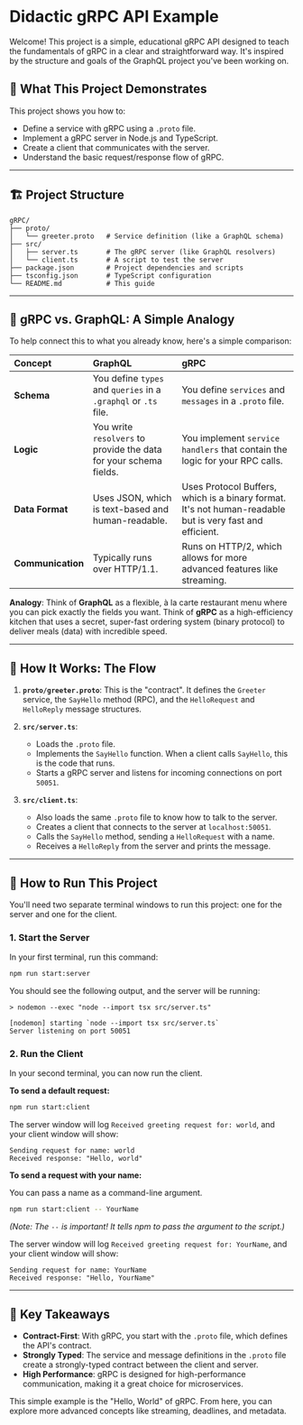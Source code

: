 # Didactic gRPC API Example

Welcome! This project is a simple, educational gRPC API designed to teach the fundamentals of gRPC in a clear and straightforward way. It's inspired by the structure and goals of the GraphQL project you've been working on.

## 🎯 What This Project Demonstrates

This project shows you how to:
- Define a service with gRPC using a `.proto` file.
- Implement a gRPC server in Node.js and TypeScript.
- Create a client that communicates with the server.
- Understand the basic request/response flow of gRPC.

---

## 🏗️ Project Structure

```
gRPC/
├── proto/
│   └── greeter.proto   # Service definition (like a GraphQL schema)
├── src/
│   ├── server.ts       # The gRPC server (like GraphQL resolvers)
│   └── client.ts       # A script to test the server
├── package.json        # Project dependencies and scripts
├── tsconfig.json       # TypeScript configuration
└── README.md           # This guide
```

---

## 🤔 gRPC vs. GraphQL: A Simple Analogy

To help connect this to what you already know, here's a simple comparison:

| Concept | GraphQL | gRPC |
| :--- | :--- | :--- |
| **Schema** | You define `types` and `queries` in a `.graphql` or `.ts` file. | You define `services` and `messages` in a `.proto` file. |
| **Logic** | You write `resolvers` to provide the data for your schema fields. | You implement `service handlers` that contain the logic for your RPC calls. |
| **Data Format** | Uses JSON, which is text-based and human-readable. | Uses Protocol Buffers, which is a binary format. It's not human-readable but is very fast and efficient. |
| **Communication**| Typically runs over HTTP/1.1. | Runs on HTTP/2, which allows for more advanced features like streaming. |

**Analogy**: Think of **GraphQL** as a flexible, à la carte restaurant menu where you can pick exactly the fields you want. Think of **gRPC** as a high-efficiency kitchen that uses a secret, super-fast ordering system (binary protocol) to deliver meals (data) with incredible speed.

---

## 🔧 How It Works: The Flow

1.  **`proto/greeter.proto`**: This is the "contract". It defines the `Greeter` service, the `SayHello` method (RPC), and the `HelloRequest` and `HelloReply` message structures.

2.  **`src/server.ts`**:
    *   Loads the `.proto` file.
    *   Implements the `SayHello` function. When a client calls `SayHello`, this is the code that runs.
    *   Starts a gRPC server and listens for incoming connections on port `50051`.

3.  **`src/client.ts`**:
    *   Also loads the same `.proto` file to know how to talk to the server.
    *   Creates a client that connects to the server at `localhost:50051`.
    *   Calls the `SayHello` method, sending a `HelloRequest` with a name.
    *   Receives a `HelloReply` from the server and prints the message.

---

## 🚀 How to Run This Project

You'll need two separate terminal windows to run this project: one for the server and one for the client.

### 1. Start the Server

In your first terminal, run this command:

```bash
npm run start:server
```

You should see the following output, and the server will be running:

```
> nodemon --exec "node --import tsx src/server.ts"

[nodemon] starting `node --import tsx src/server.ts`
Server listening on port 50051
```

### 2. Run the Client

In your second terminal, you can now run the client.

**To send a default request:**

```bash
npm run start:client
```

The server window will log `Received greeting request for: world`, and your client window will show:
```
Sending request for name: world
Received response: "Hello, world"
```

**To send a request with your name:**

You can pass a name as a command-line argument.

```bash
npm run start:client -- YourName
```
*(Note: The `--` is important! It tells npm to pass the argument to the script.)*

The server window will log `Received greeting request for: YourName`, and your client window will show:
```
Sending request for name: YourName
Received response: "Hello, YourName"
```

---

## 🎯 Key Takeaways

-   **Contract-First**: With gRPC, you start with the `.proto` file, which defines the API's contract.
-   **Strongly Typed**: The service and message definitions in the `.proto` file create a strongly-typed contract between the client and server.
-   **High Performance**: gRPC is designed for high-performance communication, making it a great choice for microservices.

This simple example is the "Hello, World" of gRPC. From here, you can explore more advanced concepts like streaming, deadlines, and metadata. 